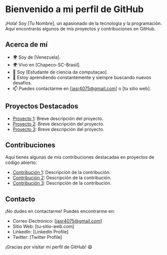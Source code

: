 # Bienvenido a mi perfil de GitHub

¡Hola! Soy [Tu Nombre], un apasionado de la tecnología y la programación. Aquí encontrarás algunos de mis proyectos y contribuciones en GitHub.

## Acerca de mí

- 🌍 Soy de [Venezuela].
- 🌍 Vivo en [Chapeco-SC-Brasil].
- 💼 Soy [Estudante de ciencia da computaçao].
- 🌱 Estoy aprendiendo constantemente y siempre buscando nuevos desafíos.
- 📫 Puedes contactarme en [jasr4075@gmail.com] o [tu sitio web].


## Proyectos Destacados

- [Proyecto 1](enlace-al-repositorio): Breve descripción del proyecto.
- [Proyecto 2](enlace-al-repositorio): Breve descripción del proyecto.
- [Proyecto 3](enlace-al-repositorio): Breve descripción del proyecto.

## Contribuciones

Aquí tienes algunas de mis contribuciones destacadas en proyectos de código abierto:

- [Contribución 1](enlace-a-la-contribución): Descripción de la contribución.
- [Contribución 2](enlace-a-la-contribución): Descripción de la contribución.
- [Contribución 3](enlace-a-la-contribución): Descripción de la contribución.

## Contacto

¡No dudes en contactarme! Puedes encontrarme en:

- Correo Electrónico: [jasr4075@gmail.com]
- Sitio Web: [tu-sitio-web.com]
- LinkedIn: [LinkedIn Profile]
- Twitter: [Twitter Profile]

¡Gracias por visitar mi perfil de GitHub! 😄
